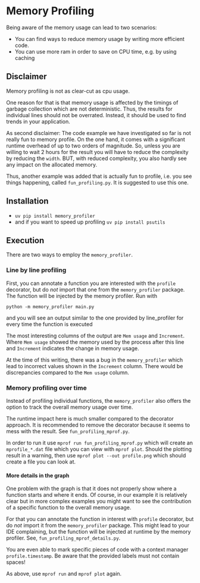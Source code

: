 # Memory Profiling

Being aware of the memory usage can lead to two scenarios:
* You can find ways to reduce memory usage by writing more efficient code.
* You can use more ram in order to save on CPU time, e.g. by using caching

## Disclaimer

Memory profiling is not as clear-cut as cpu usage.

One reason for that is that memory usage is affected by the timings of garbage collection which are not deterministic. Thus,
the results for individual lines should not be overrated. Instead, it should be used to find trends in your application.

As second disclaimer: The code example we have investigated so far is not really fun to memory profile. On the one hand,
it comes with a significant runtime overhead of up to two orders of magnitude. So, unless you are willing to wait 2 hours
for the result you will have to reduce the complexity by reducing the `width`. BUT, with reduced complexity, you also hardly
see any impact on the allocated memory.

Thus, another example was added that is actually fun to profile, i.e. you see things happening, called `fun_profiling.py`. It
is suggested to use this one.

## Installation

* `uv pip install memory_profiler`
* and if you want to speed up profiling `uv pip install psutils`

## Execution

There are two ways to employ the `memory_profiler`.

### Line by line profiling
First, you can annotate a function you are interested with the `profile` decorator, but do *not* import that one from the
`memory_profiler` package. The function will be injected by the memory profiler. Run with

```shell
python -m memory_profiler main.py
```

and you will see an output similar to the one provided by line_profiler for every time the function is executed

The most interesting columns of the output are `Mem usage` and `Increment`. Where `Mem usage` showed the memory used 
by the process after this line and `Increment` indicates the change in memory usage.

At the time of this writing, there was a bug in the `memory_profiler` which lead to incorrect values shown in the `Increment` 
column. There would be discrepancies compared to the `Mem usage` column.

### Memory profiling over time

Instead of profiling individual functions, the `memory_profiler` also offers the option to track the overall memory usage
over time. 

The runtime impact here is much smaller compared to the decorator approach. It is recommended to remove the decorator because
it seems to mess with the result. See `fun_profiling_mprof.py`.

In order to run it use `mprof run fun_profiling_mprof.py` which will create an `mprofile_*.dat` file which you can view with `mprof plot`.
Should the plotting result in a warning, then use `mprof plot --out profile.png` which should create a file you can look at.

#### More details in the graph

One problem with the graph is that it does not properly show where a function starts and where it ends. Of course, in our
example it is relatively clear but in more complex examples you might want to see the contribution of a specific function
to the overall memory usage.

For that you can annotate the function in interest with `profile` decorator, but do *not* import it from the `memory_profiler`
package. This might lead to your IDE complaining, but the function will be injected at runtime by the memory profiler. See,
`fun_profiling_mprof_details.py`.

You are even able to mark specific pieces of code with a context manager `profile.timestamp`. Be aware that the provided
labels must not contain spaces!

As above, use `mprof run` and `mprof plot` again.